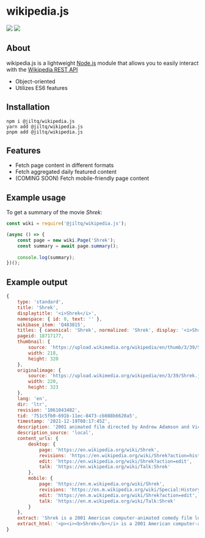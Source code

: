 # wikipedia.js
![](https://img.shields.io/npm/v/@jiltq/wikipedia.js.svg)
![](https://img.shields.io/npm/dt/@jiltq/wikipedia.js.svg)

## About
wikipedia.js is a lightweight [Node.js](https://nodejs.org) module that allows you to easily interact with the [Wikipedia REST API](https://en.wikipedia.org/api/rest_v1/#/)

- Object-oriented
- Utilizes ES6 features

## Installation
```sh-session
npm i @jiltq/wikipedia.js
yarn add @jiltq/wikipedia.js
pnpm add @jiltq/wikipedia.js
```

## Features

- Fetch page content in different formats
- Fetch aggregated daily featured content
- (COMING SOON) Fetch mobile-friendly page content

## Example usage
To get a summary of the movie *Shrek*:

```js
const wiki = require('@jiltq/wikipedia.js');

(async () => {
    const page = new wiki.Page('Shrek');
    const summary = await page.summary();
    
    console.log(summary);
})();
```

## Example output

```js
{
    type: 'standard',
    title: 'Shrek',
    displaytitle: '<i>Shrek</i>',
    namespace: { id: 0, text: '' },
    wikibase_item: 'Q483815',
    titles: { canonical: 'Shrek', normalized: 'Shrek', display: '<i>Shrek</i>' },
    pageid: 18717177,
    thumbnail: {
        source: 'https://upload.wikimedia.org/wikipedia/en/thumb/3/39/Shrek.jpg/218px-Shrek.jpg',
        width: 218,
        height: 320
    },
    originalimage: {
        source: 'https://upload.wikimedia.org/wikipedia/en/3/39/Shrek.jpg',
        width: 220,
        height: 323
    },
    lang: 'en',
    dir: 'ltr',
    revision: '1061043482',
    tid: '751c5fb0-691b-11ec-8473-cb088b6620a5',
    timestamp: '2021-12-19T08:17:45Z',
    description: '2001 animated film directed by Andrew Adamson and Vicky Jenson',
    description_source: 'local',
    content_urls: {
        desktop: {
            page: 'https://en.wikipedia.org/wiki/Shrek',
            revisions: 'https://en.wikipedia.org/wiki/Shrek?action=history',
            edit: 'https://en.wikipedia.org/wiki/Shrek?action=edit',
            talk: 'https://en.wikipedia.org/wiki/Talk:Shrek'
        },
        mobile: {
            page: 'https://en.m.wikipedia.org/wiki/Shrek',
            revisions: 'https://en.m.wikipedia.org/wiki/Special:History/Shrek',
            edit: 'https://en.m.wikipedia.org/wiki/Shrek?action=edit',
            talk: 'https://en.m.wikipedia.org/wiki/Talk:Shrek'
        }
    },
    extract: 'Shrek is a 2001 American computer-animated comedy film loosely based on the 1990 fairy tale picture book of the same name by William Steig. Directed by Andrew Adamson and Vicky Jenson in their directorial debuts, it stars Mike Myers, Eddie Murphy, Cameron Diaz, and John Lithgow as the voices of the lead characters. The film parodies other fairy tale adaptations, primarily aimed at animated Disney films. The story follows the titular Shrek (Myers), an ogre who finds his swamp overrun by fairy tale creatures who have been banished by the corrupt Lord Farquaad (Lithgow) aspiring to be king. Shrek makes a deal with Farquaad to regain control of his swamp in return for rescuing Princess Fiona (Diaz), whom Farquaad intends to marry. With the help of Donkey (Murphy), Shrek embarks on his quest but soon falls in love with the princess, who is hiding a secret that will change his life forever.',
    extract_html: '<p><i><b>Shrek</b></i> is a 2001 American computer-animated comedy film loosely based on the 1990 fairy tale picture book of the same name by William Steig. Directed by Andrew Adamson and Vicky Jenson in their directorial debuts, it stars Mike Myers, Eddie Murphy, Cameron Diaz, and John Lithgow as the voices of the lead characters. The film parodies other fairy tale adaptations, primarily aimed at animated Disney films. The story follows the titular Shrek (Myers), an ogre who finds his swamp overrun by fairy tale creatures who have been banished by the corrupt Lord Farquaad (Lithgow) aspiring to be king. Shrek makes a deal with Farquaad to regain control of his swamp in return for rescuing Princess Fiona (Diaz), whom Farquaad intends to marry. With the help of Donkey (Murphy), Shrek embarks on his quest but soon falls in love with the princess, who is hiding a secret that will change his life forever.</p>'
}
```